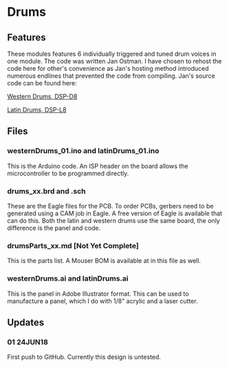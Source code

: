 # Drums

## Features
These modules features 6 individually triggered and tuned drum voices in one module. The code was written Jan Ostman. I have chosen to rehost the code here for other's convenience as Jan's hosting method introduced numerous endlines that prevented the code from compiling. Jan's source code can be found here:

[Western Drums, DSP-D8](https://janostman.wordpress.com/2016/01/03/the-dsp-d8-drumchip-source-code/)

[Latin Drums, DSP-L8](https://janostman.wordpress.com/2016/01/04/the-dsp-l8-latin-perc-source-code/)

## Files
### westernDrums_01.ino and latinDrums_01.ino
This is the Arduino code. An ISP header on the board allows the microcontroller to be programmed directly.

### drums_xx.brd and .sch
These are the Eagle files for the PCB. To order PCBs, gerbers need to be generated using a CAM job in Eagle. A free version of Eagle is available that can do this. Both the latin and western drums use the same board, the only difference is the panel and code.

### drumsParts_xx.md [Not Yet Complete]
This is the parts list. A Mouser BOM is available at in this file as well.

### westernDrums.ai and latinDrums.ai
This is the panel in Adobe Illustrator format. This can be used to manufacture a panel, which I do with 1/8" acrylic and a laser cutter.

## Updates
### 01 24JUN18
First push to GitHub. Currently this design is untested.
